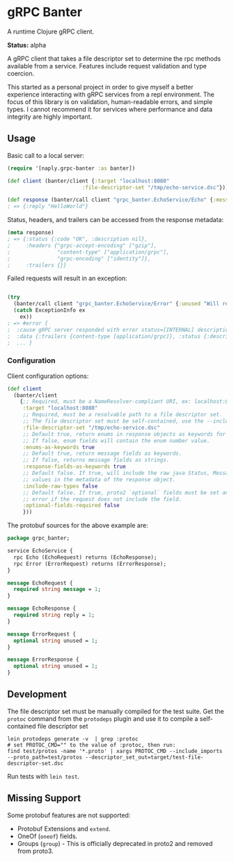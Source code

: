 # gRPC Banter

A runtime Clojure gRPC client.

**Status:** alpha

A gRPC client that takes a file descriptor set to determine the rpc methods available from
a service. Features include request validation and type coercion.

This started as a personal project in order to give myself a better experience interacting with
gRPC services from a repl environment. The focus of this library is on validation, human-readable
errors, and simple types. I cannot recommend it for services where performance and data integrity
are highly important.

## Usage

Basic call to a local server:
```clojure
(require '[naply.grpc-banter :as banter])

(def client (banter/client {:target "localhost:8080"
                        :file-descriptor-set "/tmp/echo-service.dsc"}))

(def response (banter/call client "grpc_banter.EchoService/Echo" {:message "HelloWorld"}))
; => {:reply "HelloWorld"}
```

Status, headers, and trailers can be accessed from the response metadata:
```clojure
(meta response)
; => {:status {:code "OK", :description nil},
;     :headers {"grpc-accept-encoding" ["gzip"],
;               "content-type" ["application/grpc"],
;               "grpc-encoding" ["identity"]},
;     :trailers {}}
```

Failed requests will result in an exception: 
```clojure

(try
  (banter/call client "grpc_banter.EchoService/Error" {:unused "Will return error"})
  (catch ExceptionInfo ex
    ex))
; => #error {
;  :cause gRPC server responded with error status=[INTERNAL] description=[Error description]
;  :data {:trailers {content-type [application/grpc]}, :status {:description Error description, :code INTERNAL}}
;  ... }
```

### Configuration

Client configuration options:
```clojure
(def client
  (banter/client
    {;; Required, must be a NameResolver-compliant URI, ex: localhost:8080
     :target "localhost:8080"
     ;; Required, must be a resolvable path to a file descriptor set.
     ;; The file descriptor set must be self-contained, use the --include_imports protoc option.
     :file-descriptor-set "/tmp/echo-service.dsc"
     ;; Default true, return enums in response objects as keywords for the enum name.
     ;; If false, enum fields will contain the enum number value.  
     :enums-as-keywords true
     ;; Default true, return message fields as keywords.
     ;; If false, returns message fields as strings.
     :response-fields-as-keywords true
     ;; Default false. If true, will include the raw java Status, Message, Headers and Trailers
     ;; values in the metadata of the response object.
     :include-raw-types false
     ;; Default false. If true, proto2 `optional` fields must be set and will throw a validation
     ;; error if the request does not include the field.
     :optional-fields-required false
     }))
```

The protobuf sources for the above example are:
```protobuf
package grpc_banter;

service EchoService {
  rpc Echo (EchoRequest) returns (EchoResponse);
  rpc Error (ErrorRequest) returns (ErrorResponse);
}

message EchoRequest {
  required string message = 1;
}

message EchoResponse {
  required string reply = 1;
}

message ErrorRequest {
  optional string unused = 1;
}

message ErrorResponse {
  optional string unused = 1;
}
```

## Development

The file descriptor set must be manually compiled for the test suite. Get the `protoc` command from the `protodeps`
plugin and use it to compile a self-contained file descriptor set

```
lein protodeps generate -v  | grep :protoc
# set PROTOC_CMD="" to the value of :protoc, then run:
find test/protos -name '*.proto' | xargs PROTOC_CMD --include_imports --proto_path=test/protos --descriptor_set_out=target/test-file-descriptor-set.dsc
```

Run tests with `lein test`.

## Missing Support

Some protobuf features are not supported:
* Protobuf Extensions and `extend`.
* OneOf (`oneof`) fields.
* Groups (`group`) - This is officially deprecated in proto2 and removed from proto3.
